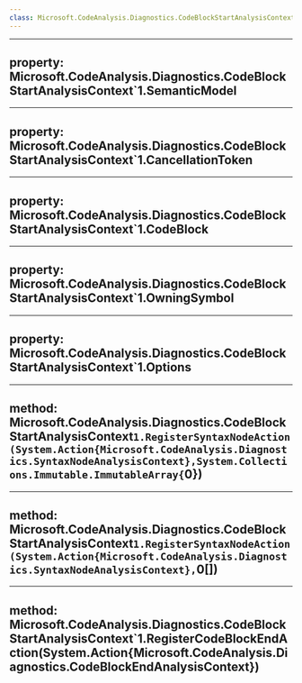 ```yaml
---
class: Microsoft.CodeAnalysis.Diagnostics.CodeBlockStartAnalysisContext`1
---
```


---
property: Microsoft.CodeAnalysis.Diagnostics.CodeBlockStartAnalysisContext`1.SemanticModel
---

---
property: Microsoft.CodeAnalysis.Diagnostics.CodeBlockStartAnalysisContext`1.CancellationToken
---

---
property: Microsoft.CodeAnalysis.Diagnostics.CodeBlockStartAnalysisContext`1.CodeBlock
---

---
property: Microsoft.CodeAnalysis.Diagnostics.CodeBlockStartAnalysisContext`1.OwningSymbol
---

---
property: Microsoft.CodeAnalysis.Diagnostics.CodeBlockStartAnalysisContext`1.Options
---

---
method: Microsoft.CodeAnalysis.Diagnostics.CodeBlockStartAnalysisContext`1.RegisterSyntaxNodeAction(System.Action{Microsoft.CodeAnalysis.Diagnostics.SyntaxNodeAnalysisContext},System.Collections.Immutable.ImmutableArray{`0})
---

---
method: Microsoft.CodeAnalysis.Diagnostics.CodeBlockStartAnalysisContext`1.RegisterSyntaxNodeAction(System.Action{Microsoft.CodeAnalysis.Diagnostics.SyntaxNodeAnalysisContext},`0[])
---

---
method: Microsoft.CodeAnalysis.Diagnostics.CodeBlockStartAnalysisContext`1.RegisterCodeBlockEndAction(System.Action{Microsoft.CodeAnalysis.Diagnostics.CodeBlockEndAnalysisContext})
---

